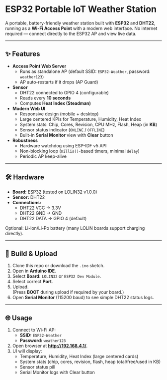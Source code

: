 # ESP32 Portable IoT Weather Station

A portable, battery-friendly weather station built with **ESP32** and **DHT22**, running as a **Wi-Fi Access Point** with a modern web interface. No internet required — connect directly to the ESP32 AP and view live data.

---

## ✨ Features

- **Access Point Web Server**
  - Runs as standalone AP (default SSID: `ESP32-Weather`, password: `weather123`)
  - AP auto-restarts if it drops (AP Guard)
- **Sensor**
  - DHT22 connected to GPIO 4 (configurable)
  - Reads every **10 seconds**
  - Computes **Heat Index (Steadman)**
- **Modern Web UI**
  - Responsive design (mobile + desktop)
  - Large centered KPIs for Temperature, Humidity, Heat Index
  - System stats: Chip, Cores, Revision, CPU MHz, Flash, Heap (in **KB**)
  - Sensor status indicator (`ONLINE` / `OFFLINE`)
  - Built-in **Serial Monitor** view with **Clear** button
- **Robustness**
  - Hardware watchdog using ESP-IDF v5 API
  - Non-blocking loop (`millis()`-based timers, minimal `delay`)
  - Periodic AP keep-alive

---

## 🛠 Hardware

- **Board:** ESP32 (tested on LOLIN32 v1.0.0)
- **Sensor:** DHT22
- **Connections:**
  - DHT22 VCC → 3.3V
  - DHT22 GND → GND
  - DHT22 DATA → GPIO 4 (default)

Optional: Li-Ion/Li-Po battery (many LOLIN boards support charging directly).

---

## 🚀 Build & Upload

1. Clone this repo or download the `.ino` sketch.
2. Open in **Arduino IDE**.
3. Select **Board:** `LOLIN32` or `ESP32 Dev Module`.
4. Select correct **Port**.
5. Upload.  
   (Press **BOOT** during upload if required by your board.)
6. Open **Serial Monitor** (115200 baud) to see simple DHT22 status logs.

---

## 🌐 Usage

1. Connect to Wi-Fi AP:  
   - **SSID:** `ESP32-Weather`  
   - **Password:** `weather123`
2. Open browser at **http://192.168.4.1/**.
3. UI will display:
   - Temperature, Humidity, Heat Index (large centered cards)
   - System stats (chip, cores, revision, flash, heap total/free/used in KB)
   - Sensor status pill
   - Serial Monitor logs with Clear button
